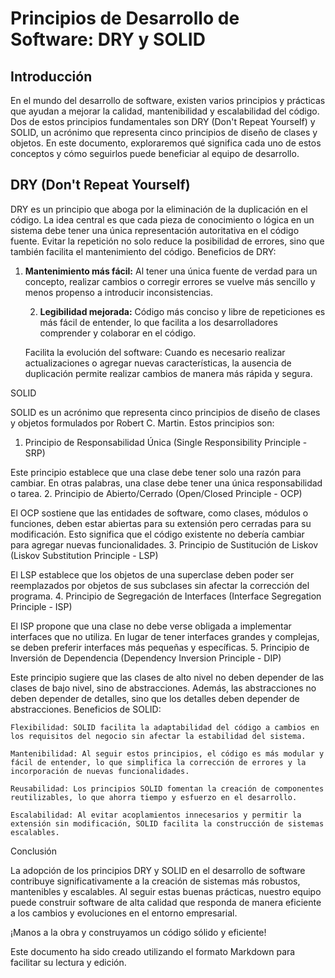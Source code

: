 # Principios de Desarrollo de Software: DRY y SOLID

## Introducción

En el mundo del desarrollo de software, existen varios principios y prácticas que ayudan a mejorar la calidad, mantenibilidad y escalabilidad del código. Dos de estos principios fundamentales son DRY (Don't Repeat Yourself) y SOLID, un acrónimo que representa cinco principios de diseño de clases y objetos. En este documento, exploraremos qué significa cada uno de estos conceptos y cómo seguirlos puede beneficiar al equipo de desarrollo.

## DRY (Don't Repeat Yourself)

DRY es un principio que aboga por la eliminación de la duplicación en el código. La idea central es que cada pieza de conocimiento o lógica en un sistema debe tener una única representación autoritativa en el código fuente. Evitar la repetición no solo reduce la posibilidad de errores, sino que también facilita el mantenimiento del código.
Beneficios de DRY:

1. **Mantenimiento más fácil:** Al tener una única fuente de verdad para un concepto, realizar cambios o corregir errores se vuelve más sencillo y menos propenso a introducir inconsistencias.

   2. **Legibilidad mejorada:** Código más conciso y libre de repeticiones es más fácil de entender, lo que facilita a los desarrolladores comprender y colaborar en el código.

   Facilita la evolución del software: Cuando es necesario realizar actualizaciones o agregar nuevas características, la ausencia de duplicación permite realizar cambios de manera más rápida y segura.

SOLID

SOLID es un acrónimo que representa cinco principios de diseño de clases y objetos formulados por Robert C. Martin. Estos principios son:

1. Principio de Responsabilidad Única (Single Responsibility Principle - SRP)

Este principio establece que una clase debe tener solo una razón para cambiar. En otras palabras, una clase debe tener una única responsabilidad o tarea. 2. Principio de Abierto/Cerrado (Open/Closed Principle - OCP)

El OCP sostiene que las entidades de software, como clases, módulos o funciones, deben estar abiertas para su extensión pero cerradas para su modificación. Esto significa que el código existente no debería cambiar para agregar nuevas funcionalidades. 3. Principio de Sustitución de Liskov (Liskov Substitution Principle - LSP)

El LSP establece que los objetos de una superclase deben poder ser reemplazados por objetos de sus subclases sin afectar la corrección del programa. 4. Principio de Segregación de Interfaces (Interface Segregation Principle - ISP)

El ISP propone que una clase no debe verse obligada a implementar interfaces que no utiliza. En lugar de tener interfaces grandes y complejas, se deben preferir interfaces más pequeñas y específicas. 5. Principio de Inversión de Dependencia (Dependency Inversion Principle - DIP)

Este principio sugiere que las clases de alto nivel no deben depender de las clases de bajo nivel, sino de abstracciones. Además, las abstracciones no deben depender de detalles, sino que los detalles deben depender de abstracciones.
Beneficios de SOLID:

    Flexibilidad: SOLID facilita la adaptabilidad del código a cambios en los requisitos del negocio sin afectar la estabilidad del sistema.

    Mantenibilidad: Al seguir estos principios, el código es más modular y fácil de entender, lo que simplifica la corrección de errores y la incorporación de nuevas funcionalidades.

    Reusabilidad: Los principios SOLID fomentan la creación de componentes reutilizables, lo que ahorra tiempo y esfuerzo en el desarrollo.

    Escalabilidad: Al evitar acoplamientos innecesarios y permitir la extensión sin modificación, SOLID facilita la construcción de sistemas escalables.

Conclusión

La adopción de los principios DRY y SOLID en el desarrollo de software contribuye significativamente a la creación de sistemas más robustos, mantenibles y escalables. Al seguir estas buenas prácticas, nuestro equipo puede construir software de alta calidad que responda de manera eficiente a los cambios y evoluciones en el entorno empresarial.

¡Manos a la obra y construyamos un código sólido y eficiente!

Este documento ha sido creado utilizando el formato Markdown para facilitar su lectura y edición.
